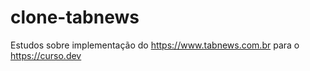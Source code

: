 # clone-tabnews

Estudos sobre implementação do https://www.tabnews.com.br para o https://curso.dev
